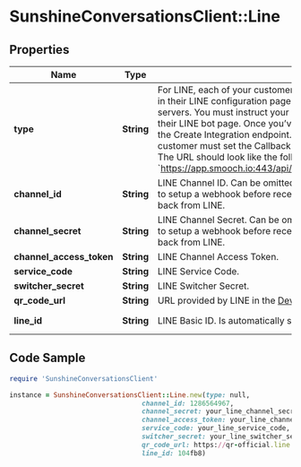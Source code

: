# SunshineConversationsClient::Line

## Properties

Name | Type | Description | Notes
------------ | ------------- | ------------- | -------------
**type** | **String** | For LINE, each of your customers will need to manually configure a webhook in their LINE configuration page that will point to Sunshine Conversations servers. You must instruct your customers how to configure this manually on their LINE bot page. Once you’ve acquired all the required information, call the Create Integration endpoint. Then, using the returned integration _id, your customer must set the Callback URL field in their LINE Business Center page. The URL should look like the following: &#x60;https://app.smooch.io:443/api/line/webhooks/{appId}/{integrationId}&#x60;.  | [optional] [default to &#39;line&#39;]
**channel_id** | **String** | LINE Channel ID. Can be omitted along with &#x60;channelSecret&#x60; to integrate LINE to setup a webhook before receiving the &#x60;channelId&#x60; and &#x60;channelSecret&#x60; back from LINE. | [optional] 
**channel_secret** | **String** | LINE Channel Secret. Can be omitted along with &#x60;channelId&#x60; to integrate LINE to setup a webhook before receiving the &#x60;channelId&#x60; and &#x60;channelSecret&#x60; back from LINE. | [optional] 
**channel_access_token** | **String** | LINE Channel Access Token. | [optional] 
**service_code** | **String** | LINE Service Code. | [optional] 
**switcher_secret** | **String** | LINE Switcher Secret. | [optional] 
**qr_code_url** | **String** | URL provided by LINE in the [Developer Console](https://developers.line.biz/console/). | [optional] 
**line_id** | **String** | LINE Basic ID. Is automatically set when qrCodeUrl is updated. | [optional] [readonly] 

## Code Sample

```ruby
require 'SunshineConversationsClient'

instance = SunshineConversationsClient::Line.new(type: null,
                                 channel_id: 1286564967,
                                 channel_secret: your_line_channel_secret,
                                 channel_access_token: your_line_channel_token,
                                 service_code: your_line_service_code,
                                 switcher_secret: your_line_switcher_secret,
                                 qr_code_url: https://qr-official.line.me/M/1O4fb8.png,
                                 line_id: 104fb8)
```


